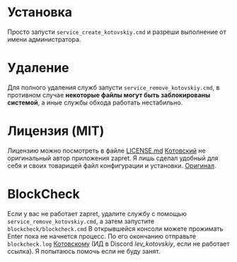 # Установка
Просто запусти `service_create_kotovskiy.cmd` и разреши выполнение от имени администратора.
# Удаление
Для полного удаления служб запусти `service_remove_kotovskiy.cmd`, в противном случае **некоторые файлы могут быть заблокированы системой**, а иные службы обхода работать нестабильно.
# Лицензия (MIT)
Лицензию можно посмотреть в файле [LICENSE.md](LICENSE.md)
[Котовский](github.com/wCATw) не оригинальный автор приложения zapret. Я лишь сделал удобный для себя и своих товарищей файл конфигурации и установки. [Оригинал](https://github.com/bol-van/zapret-win-bundle).
# BlockCheck
Если у вас не работает zapret, удалите службу с помощью `service_remove_kotovskiy.cmd`, а затем запустите `blockcheck/blockcheck.cmd`
В открывшейся консоли можете прожимать Enter пока не начнется процесс. По его окончанию отправьте `blockcheck.log` [Котовскому](https://discordapp.com/users/462526160773840908) (ИД в Discord *lev_kotovskiy*, если не работает ссылка). Я попытаюсь помочь если не буду занят.
